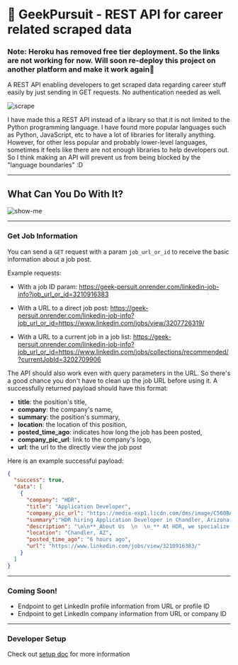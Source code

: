 # 🚀 GeekPursuit - REST API for career related scraped data

### Note: Heroku has removed free tier deployment. So the links are not working for now. Will soon re-deploy this project on another platform and make it work again🤞

A REST API enabling developers to get scraped data regarding career stuff easily by just sending in GET requests. No authentication needed as well.

![scrape](https://media.giphy.com/media/xUPJPuBSBM4GEMb7Ec/giphy.gif)

I have made this a REST API instead of a library so that it is not limited to the Python programming language. I have found more popular languages such as Python, JavaScript, etc to have a lot of libraries for literally anything. However, for other less popular and probably lower-level languages, sometimes it feels like there are not enough libraries to help developers out. So I think making an API will prevent us from being blocked by the "language boundaries" :D

---

## What Can You Do With It?
![show-me](https://media.giphy.com/media/iibEPf8xEDTedJcDJr/giphy.gif)

---

### Get Job Information

You can send a `GET` request with a param `job_url_or_id` to receive the basic information about a job post.

Example requests:

- With a job ID param: https://geek-persuit.onrender.com/linkedin-job-info?job_url_or_id=3210916383

- With a URL to a direct job post: https://geek-persuit.onrender.com/linkedin-job-info?job_url_or_id=https://www.linkedin.com/jobs/view/3207726319/

- With a URL to a current job in a job list: https://geek-persuit.onrender.com/linkedin-job-info?job_url_or_id=https://www.linkedin.com/jobs/collections/recommended/?currentJobId=3202709906

The API should also work even with query parameters in the URL. So there's a good chance you don't have to clean up the job URL before using it. A successfully returned payload should have this format:

- __title__: the position's title,
- __company__: the company's name,
- __summary__: the position's summary,
- __location__: the location of this position,
- __posted_time_ago__: indicates how long the job has been posted,
- __company_pic_url__: link to the company's logo,
- __url__: the url to the directly view the job post

Here is an example successful payload:
```json
{
  "success": true,
  "data": [
    {
      "company": "HDR",
      "title": "Application Developer",
      "company_pic_url": "https://media-exp1.licdn.com/dms/image/C560BAQGfpTq19zKb0g/company-logo_100_100/0/1560873606208?e=1668038400&v=beta&t=Sqi9J0ca-pk5j5yop83ZtE-zuYCJOs8EL6b3OszhtU0",
      "summary":"HDR hiring Application Developer in Chandler, Arizona, United States | LinkedIn",
      "description": "\n\n**_About Us  \n  \n_** At HDR, we specialize in engineering, architecture, environmental...",
      "location": "Chandler, AZ",
      "posted_time_ago": "6 hours ago",
      "url": "https://www.linkedin.com/jobs/view/3210916383/"
    }
  ]
}
```

---

### Coming Soon!

- Endpoint to get LinkedIn profile information from URL or profile ID
- Endpoint to get LinkedIn company information from URL or company ID

---

### Developer Setup
Check out [setup doc](./docs/setup.md) for more information

